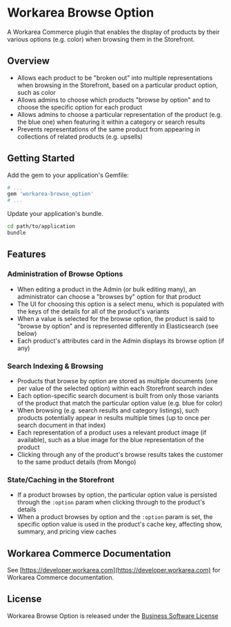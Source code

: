 Workarea Browse Option
================================================================================

A Workarea Commerce plugin that enables the display of products by their various options (e.g. color) when browsing them in the Storefront.


Overview
--------------------------------------------------------------------------------

* Allows each product to be "broken out" into multiple representations when browsing in the Storefront, based on a particular product option, such as color
* Allows admins to choose which products "browse by option" and to choose the specific option for each product
* Allows admins to choose a particular representation of the product (e.g. the blue one) when featuring it within a category or search results
* Prevents representations of the same product from appearing in collections of related products (e.g. upsells)

Getting Started
--------------------------------------------------------------------------------

Add the gem to your application's Gemfile:

```ruby
# ...
gem 'workarea-browse_option'
# ...
```

Update your application's bundle.

```bash
cd path/to/application
bundle
```

Features
--------------------------------------------------------------------------------


### Administration of Browse Options

* When editing a product in the Admin (or bulk editing many), an administrator can choose a "browses by" option for that product
* The UI for choosing this option is a select menu, which is populated with the keys of the details for all of the product's variants
* When a value is selected for the browse option, the product is said to "browse by option" and is represented differently in Elasticsearch (see below)
* Each product's attributes card in the Admin displays its browse option (if any)


### Search Indexing & Browsing

* Products that browse by option are stored as multiple documents (one per value of the selected option) within each Storefront search index
* Each option-specific search document is built from only those variants of the product that match the particular option value (e.g. blue for color)
* When browsing (e.g. search results and category listings), such products potentially appear in results multiple times (up to once per search document in that index)
* Each representation of a product uses a relevant product image (if available), such as a blue image for the blue representation of the product
* Clicking through any of the product's browse results takes the customer to the same product details (from Mongo)


### State/Caching in the Storefront

* If a product browses by option, the particular option value is persisted through the `:option` param when clicking through to the product's details
* When a product browses by option and the `:option` param is set, the specific option value is used in the product's cache key, affecting show, summary, and pricing view caches

Workarea Commerce Documentation
--------------------------------------------------------------------------------

See [https://developer.workarea.com](https://developer.workarea.com) for Workarea Commerce documentation.

License
--------------------------------------------------------------------------------

Workarea Browse Option is released under the [Business Software License](LICENSE)
